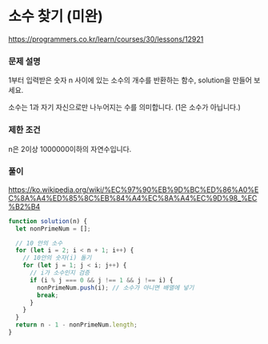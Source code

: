 # 소수 찾기 (미완)

https://programmers.co.kr/learn/courses/30/lessons/12921

### 문제 설명

1부터 입력받은 숫자 n 사이에 있는 소수의 개수를 반환하는 함수, solution을 만들어 보세요.

소수는 1과 자기 자신으로만 나누어지는 수를 의미합니다.
(1은 소수가 아닙니다.)

### 제한 조건

n은 2이상 1000000이하의 자연수입니다.

### 풀이

https://ko.wikipedia.org/wiki/%EC%97%90%EB%9D%BC%ED%86%A0%EC%8A%A4%ED%85%8C%EB%84%A4%EC%8A%A4%EC%9D%98_%EC%B2%B4

```js
function solution(n) {
  let nonPrimeNum = [];

  // 10 안의 소수
  for (let i = 2; i < n + 1; i++) {
    // 10안의 숫자(i) 돌기
    for (let j = 1; j < i; j++) {
      // i가 소수인지 검증
      if (i % j === 0 && j !== 1 && j !== i) {
        nonPrimeNum.push(i); // 소수가 아니면 배열에 넣기
        break;
      }
    }
  }
  return n - 1 - nonPrimeNum.length;
}
```
